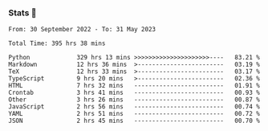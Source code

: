 ### Stats 👋
<!--START_SECTION:waka-->

```text
From: 30 September 2022 - To: 31 May 2023

Total Time: 395 hrs 38 mins

Python             329 hrs 13 mins >>>>>>>>>>>>>>>>>>>>>----   83.21 %
Markdown           12 hrs 36 mins  >------------------------   03.19 %
TeX                12 hrs 33 mins  >------------------------   03.17 %
TypeScript         9 hrs 20 mins   >------------------------   02.36 %
HTML               7 hrs 32 mins   -------------------------   01.91 %
Crontab            3 hrs 41 mins   -------------------------   00.93 %
Other              3 hrs 26 mins   -------------------------   00.87 %
JavaScript         2 hrs 56 mins   -------------------------   00.74 %
YAML               2 hrs 51 mins   -------------------------   00.72 %
JSON               2 hrs 45 mins   -------------------------   00.70 %
```

<!--END_SECTION:waka-->

<!--
**buhaytza2005/buhaytza2005** is a ✨ _special_ ✨ repository because its `README.md` (this file) appears on your GitHub profile.

Here are some ideas to get you started:

- 🔭 I’m currently working on ...
- 🌱 I’m currently learning ...
- 👯 I’m looking to collaborate on ...
- 🤔 I’m looking for help with ...
- 💬 Ask me about ...
- 📫 How to reach me: ...
- 😄 Pronouns: ...
- ⚡ Fun fact: ...
-->


